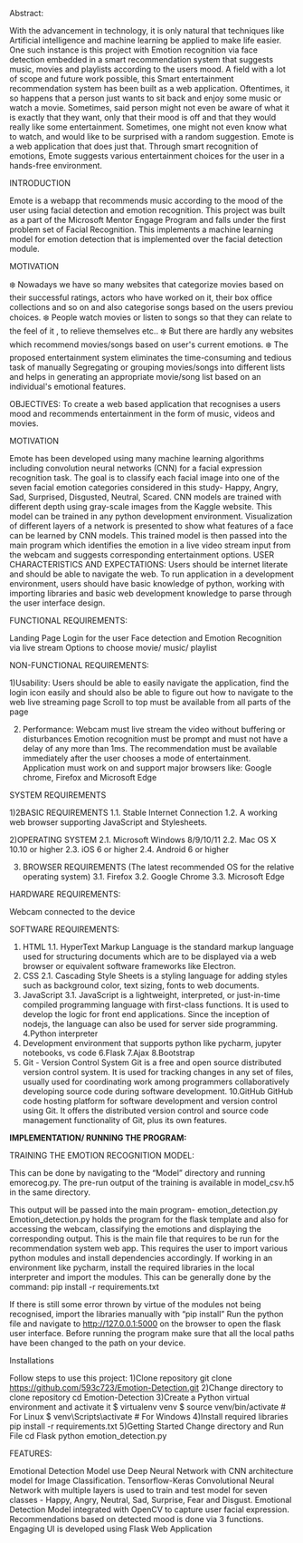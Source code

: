 Abstract:

With the advancement in technology, it is only natural that techniques like Artificial intelligence and machine learning be applied to make life easier. One such instance is this project with Emotion recognition via face detection embedded in a smart recommendation system that suggests music, movies and playlists according to the users mood. A field with a lot of scope and future work possible, this Smart entertainment recommendation system has been built as a web application.
Oftentimes, it so happens that a person just wants to sit back and enjoy some music or watch a movie. Sometimes, said person might not even be aware of what it is exactly that they want, only that their mood is off and that they would really like some entertainment. Sometimes, one might not even know what to watch, and would like to be surprised with a random suggestion. Emote is a web application that does just that. Through smart recognition of emotions, Emote suggests various entertainment choices for the user in a hands-free environment.

INTRODUCTION

Emote is a webapp that recommends music according to the mood of the user using facial detection and emotion recognition. This project was built as a part of the Microsoft Mentor Engage Program and falls under the first problem set of Facial Recognition. This implements a machine learning model for emotion detection that is implemented over the facial detection module.

MOTIVATION

❄️ Nowadays we have so many websites that categorize movies based on their successful ratings, actors who have worked on it, their box office collections and so on and also categorise songs based on the users previou choices.
❄️ People watch movies or listen to songs so that they can relate to the feel of it , to relieve themselves etc..
❄️ But there are hardly any websites which recommend movies/songs based on user's current emotions.
❄️ The proposed entertainment system eliminates the time-consuming and tedious task of manually Segregating or grouping movies/songs into different lists and helps in generating an appropriate movie/song list based on an individual's emotional features.


OBJECTIVES:
To create a web based application that recognises a users mood and recommends entertainment in the form of music, videos and movies.


MOTIVATION

Emote has been developed using many machine learning algorithms including convolution neural networks (CNN) for a facial expression recognition task. The goal is to classify each facial image into one of the seven facial emotion categories considered in this study- Happy, Angry, Sad, Surprised, Disgusted, Neutral, Scared.  CNN models are trained with different depth using gray-scale images from the Kaggle website. This model can be trained in any python development environment. Visualization of different layers of a network is presented to show what features of a face can be learned by CNN models. This trained model is then passed into the main program which identifies the emotion in a live video stream input from the webcam and suggests corresponding entertainment options.
USER CHARACTERISTICS AND EXPECTATIONS:
Users should be internet literate and should be able to navigate the web.
To run application in a development environment, users should have basic knowledge of python, working with importing libraries and basic web development knowledge to parse through the user interface design.

FUNCTIONAL REQUIREMENTS:

Landing Page
Login for the user
Face detection and Emotion Recognition via live stream
Options to choose movie/ music/ playlist

NON-FUNCTIONAL REQUIREMENTS:

1)Usability:
Users should be able to easily navigate the application, find the login icon easily and should also be able to figure out how to navigate to the web live streaming page
Scroll to top must be available from all parts of the page

2) Performance:
Webcam must live stream the video without buffering or disturbances
Emotion recognition must be prompt and must not have a delay of any more than 1ms.
The recommendation must be available immediately after the user chooses a mode of entertainment.
Application must work on and support major browsers like: Google chrome, Firefox and Microsoft Edge


SYSTEM REQUIREMENTS

1)2BASIC REQUIREMENTS
1.1. Stable Internet Connection
1.2. A working web browser supporting JavaScript and Stylesheets.

2)OPERATING SYSTEM
2.1. Microsoft Windows 8/9/10/11
2.2. Mac OS X 10.10 or higher
2.3. iOS 6 or higher
2.4. Android 6 or higher

3. BROWSER REQUIREMENTS
(The latest recommended OS for the relative operating system)
3.1. Firefox 
3.2. Google Chrome 
3.3. Microsoft Edge 

HARDWARE REQUIREMENTS:

Webcam connected to the device


SOFTWARE REQUIREMENTS:

1. HTML
1.1. HyperText Markup Language is the standard markup language used for structuring documents which are to be displayed via a web browser or equivalent software frameworks like Electron.
2. CSS
2.1. Cascading Style Sheets is a styling language for adding styles such as background color, text sizing, fonts to web documents.
3. JavaScript
3.1. JavaScript is a lightweight, interpreted, or just-in-time compiled programming language with first-class functions. It is used to develop the logic for front end applications. Since the inception of nodejs, the language can also be used for server side programming.
4.Python interpreter
5. Development environment that supports python like pycharm, jupyter notebooks, vs code
6.Flask
7.Ajax
8.Bootstrap
9. Git - Version Control System
 Git is a free and open source distributed version control system. It is used for tracking changes in any set of files, usually used for coordinating work among programmers collaboratively developing source code during software development.
10.GitHub
GitHub code hosting platform for software development and version control using Git. It offers the distributed version control and source code management functionality of Git, plus its own features.

**IMPLEMENTATION/ RUNNING THE PROGRAM:**

TRAINING THE EMOTION RECOGNITION MODEL:

This can be done by navigating to the “Model” directory and running emorecog.py.
The pre-run output of the training is available in model_csv.h5 in the same directory.

This output will be passed into the main program- emotion_detection.py
Emotion_detection.py holds the program for the flask template and also for accessing the webcam, classifying the emotions and displaying the corresponding output.
This is the main file that requires to be run for the recommendation system web app.
This requires the user to import various python modules and install dependencies accordingly.
If working in an environment like pycharm, install the required libraries in the local interpreter and import the modules.
This can be generally done by the command: pip install -r requirements.txt

If there is still some error thrown by virtue of the modules not being recognised, import the libraries manually with “pip install”
Run the python file and navigate to http://127.0.0.1:5000 on the browser to open the flask user interface.
Before running the program make sure that all the local paths have been changed to the path on your device.

Installations

Follow steps to use this project:
1)Clone repository
git clone https://github.com/593c723/Emotion-Detection.git
2)Change directory to clone repository
cd Emotion-Detection
3)Create a Python virtual environment and activate it
$ virtualenv venv
$ source venv/bin/activate      # For Linux
$ venv\Scripts\activate         # For Windows
4)Install required libraries
pip install -r requirements.txt
5)Getting Started
Change directory and Run File
cd Flask
python emotion_detection.py

FEATURES:

Emotional Detection Model use Deep Neural Network with CNN architecture model for Image Classification.
Tensorflow-Keras Convolutional Neural Network with multiple layers is used to train and test model for seven classes - Happy, Angry, Neutral, Sad, Surprise, Fear and Disgust.
Emotional Detection Model integrated with OpenCV to capture user facial expression.
Recommendations based on detected mood is done via 3 functions.
Engaging UI is developed using Flask Web Application

